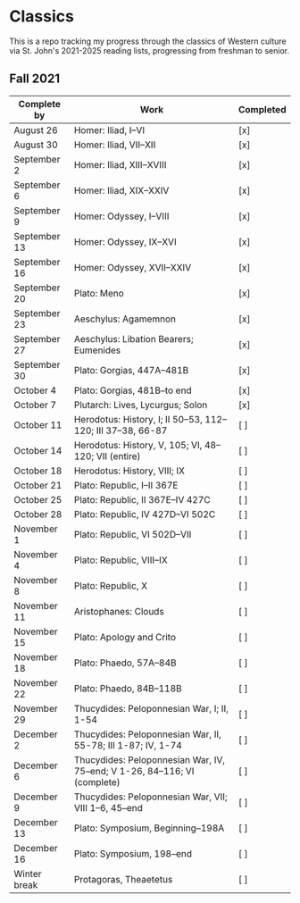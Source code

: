 # Classics

This is a repo tracking my progress through the classics of Western culture via St. John's 2021-2025 reading lists, progressing from freshman to senior.

## Fall 2021

| Complete by  | Work                                                                     | Completed |
| ------------ | ------------------------------------------------------------------------ | --------- |
| August 26    | Homer: Iliad, I–VI                                                       | [x]       |
| August 30    | Homer: Iliad, VII–XII                                                    | [x]       |
| September 2  | Homer: Iliad, XIII–XVIII                                                 | [x]       |
| September 6  | Homer: Iliad, XIX–XXIV                                                   | [x]       |
| September 9  | Homer: Odyssey, I–VIII                                                   | [x]       |
| September 13 | Homer: Odyssey, IX–XVI                                                   | [x]       |
| September 16 | Homer: Odyssey, XVII–XXIV                                                | [x]       |
| September 20 | Plato: Meno                                                              | [x]       |
| September 23 | Aeschylus: Agamemnon                                                     | [x]       |
| September 27 | Aeschylus: Libation Bearers; Eumenides                                   | [x]       |
| September 30 | Plato: Gorgias, 447A–481B                                                | [x]       |
| October 4    | Plato: Gorgias, 481B–to end                                              | [x]       |
| October 7    | Plutarch: Lives, Lycurgus; Solon                                         | [x]       |
| October 11   | Herodotus: History, I; II 50–53, 112–120; III 37–38, 66-87               | [ ]       |
| October 14   | Herodotus: History, V, 105; VI, 48–120; VII (entire)                     | [ ]       |
| October 18   | Herodotus: History, VIII; IX                                             | [ ]       |
| October 21   | Plato: Republic, I–II 367E                                               | [ ]       |
| October 25   | Plato: Republic, II 367E–IV 427C                                         | [ ]       |
| October 28   | Plato: Republic, IV 427D–VI 502C                                         | [ ]       |
| November 1   | Plato: Republic, VI 502D–VII                                             | [ ]       |
| November 4   | Plato: Republic, VIII–IX                                                 | [ ]       |
| November 8   | Plato: Republic, X                                                       | [ ]       |
| November 11  | Aristophanes: Clouds                                                     | [ ]       |
| November 15  | Plato: Apology and Crito                                                 | [ ]       |
| November 18  | Plato: Phaedo, 57A–84B                                                   | [ ]       |
| November 22  | Plato: Phaedo, 84B–118B                                                  | [ ]       |
| November 29  | Thucydides: Peloponnesian War, I; II, 1-54                               | [ ]       |
| December 2   | Thucydides: Peloponnesian War, II, 55-78; III 1-87; IV, 1-74             | [ ]       |
| December 6   | Thucydides: Peloponnesian War, IV, 75–end; V 1-26, 84–116; VI (complete) | [ ]       |
| December 9   | Thucydides: Peloponnesian War, VII; VIII 1–6, 45–end                     | [ ]       |
| December 13  | Plato: Symposium, Beginning–198A                                         | [ ]       |
| December 16  | Plato: Symposium, 198–end                                                | [ ]       |
| Winter break | Protagoras, Theaetetus                                                   | [ ]       |
